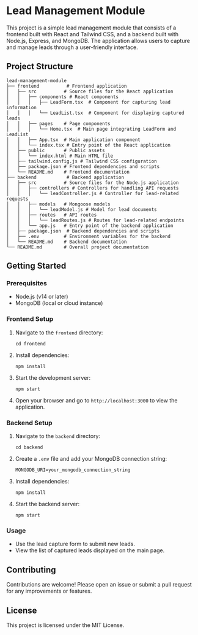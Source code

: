 # Lead Management Module

This project is a simple lead management module that consists of a frontend built with React and Tailwind CSS, and a backend built with Node.js, Express, and MongoDB. The application allows users to capture and manage leads through a user-friendly interface.

## Project Structure

```
lead-management-module
├── frontend          # Frontend application
│   ├── src          # Source files for the React application
│   │   ├── components # React components
│   │   │   ├── LeadForm.tsx  # Component for capturing lead information
│   │   │   └── LeadList.tsx  # Component for displaying captured leads
│   │   ├── pages    # Page components
│   │   │   └── Home.tsx  # Main page integrating LeadForm and LeadList
│   │   ├── App.tsx  # Main application component
│   │   └── index.tsx # Entry point of the React application
│   ├── public       # Public assets
│   │   └── index.html # Main HTML file
│   ├── tailwind.config.js # Tailwind CSS configuration
│   ├── package.json # Frontend dependencies and scripts
│   └── README.md    # Frontend documentation
├── backend           # Backend application
│   ├── src          # Source files for the Node.js application
│   │   ├── controllers # Controllers for handling API requests
│   │   │   └── leadController.js # Controller for lead-related requests
│   │   ├── models   # Mongoose models
│   │   │   └── leadModel.js # Model for lead documents
│   │   ├── routes   # API routes
│   │   │   └── leadRoutes.js # Routes for lead-related endpoints
│   │   └── app.js   # Entry point of the backend application
│   ├── package.json  # Backend dependencies and scripts
│   ├── .env         # Environment variables for the backend
│   └── README.md    # Backend documentation
└── README.md        # Overall project documentation
```

## Getting Started

### Prerequisites

- Node.js (v14 or later)
- MongoDB (local or cloud instance)

### Frontend Setup

1. Navigate to the `frontend` directory:
   ```
   cd frontend
   ```

2. Install dependencies:
   ```
   npm install
   ```

3. Start the development server:
   ```
   npm start
   ```

4. Open your browser and go to `http://localhost:3000` to view the application.

### Backend Setup

1. Navigate to the `backend` directory:
   ```
   cd backend
   ```

2. Create a `.env` file and add your MongoDB connection string:
   ```
   MONGODB_URI=your_mongodb_connection_string
   ```

3. Install dependencies:
   ```
   npm install
   ```

4. Start the backend server:
   ```
   npm start
   ```

### Usage

- Use the lead capture form to submit new leads.
- View the list of captured leads displayed on the main page.

## Contributing

Contributions are welcome! Please open an issue or submit a pull request for any improvements or features.

## License

This project is licensed under the MIT License.